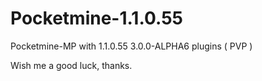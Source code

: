 # Pocketmine-1.1.0.55
Pocketmine-MP with 1.1.0.55 3.0.0-ALPHA6 plugins ( PVP )

Wish me a good luck, thanks.
